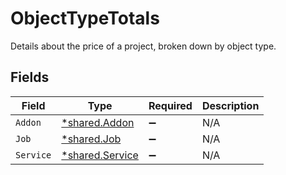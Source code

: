 # ObjectTypeTotals

Details about the price of a project, broken down by object type.


## Fields

| Field                                             | Type                                              | Required                                          | Description                                       |
| ------------------------------------------------- | ------------------------------------------------- | ------------------------------------------------- | ------------------------------------------------- |
| `Addon`                                           | [*shared.Addon](../../models/shared/addon.md)     | :heavy_minus_sign:                                | N/A                                               |
| `Job`                                             | [*shared.Job](../../models/shared/job.md)         | :heavy_minus_sign:                                | N/A                                               |
| `Service`                                         | [*shared.Service](../../models/shared/service.md) | :heavy_minus_sign:                                | N/A                                               |
